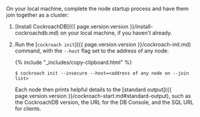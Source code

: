 On your local machine, complete the node startup process and have them join together as a cluster:

1. [Install CockroachDB]({{ page.version.version }}/install-cockroachdb.md) on your local machine, if you haven't already.

1. Run the [`cockroach init`]({{ page.version.version }}/cockroach-init.md) command, with the `--host` flag set to the address of any node:

    {% include "_includes/copy-clipboard.html" %}
    ~~~ shell
    $ cockroach init --insecure --host=<address of any node on --join list>
    ~~~

    Each node then prints helpful details to the [standard output]({{ page.version.version }}/cockroach-start.md#standard-output), such as the CockroachDB version, the URL for the DB Console, and the SQL URL for clients.

